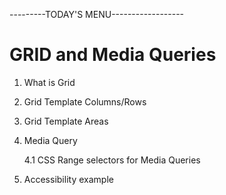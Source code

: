 ---------TODAY'S MENU------------------

# GRID and Media Queries

1. What is Grid

2. Grid Template Columns/Rows

3. Grid Template Areas

4. Media Query

    4.1 CSS Range selectors for Media Queries

5. Accessibility example
